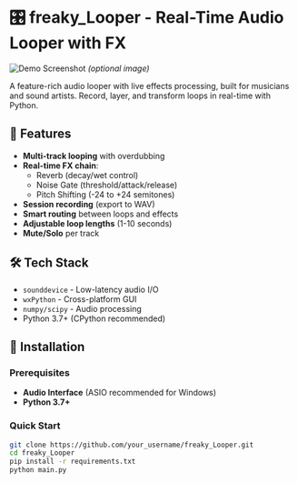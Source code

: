 # 🎛️ freaky_Looper - Real-Time Audio Looper with FX

![Demo Screenshot](screenshot.png) *(optional image)*

A feature-rich audio looper with live effects processing, built for musicians and sound artists. Record, layer, and transform loops in real-time with Python.

## 🌟 Features
- **Multi-track looping** with overdubbing
- **Real-time FX chain**:
  - Reverb (decay/wet control)
  - Noise Gate (threshold/attack/release)
  - Pitch Shifting (-24 to +24 semitones)
- **Session recording** (export to WAV)
- **Smart routing** between loops and effects
- **Adjustable loop lengths** (1-10 seconds)
- **Mute/Solo** per track

## 🛠️ Tech Stack
- `sounddevice` - Low-latency audio I/O
- `wxPython` - Cross-platform GUI
- `numpy/scipy` - Audio processing
- Python 3.7+ (CPython recommended)

## 🚀 Installation

### Prerequisites
- **Audio Interface** (ASIO recommended for Windows)
- **Python 3.7+**

### Quick Start
```bash
git clone https://github.com/your_username/freaky_Looper.git
cd freaky_Looper
pip install -r requirements.txt
python main.py